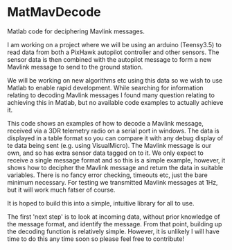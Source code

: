 # MatMavDecode
Matlab code for deciphering Mavlink messages.

I am working on a project where we will be using an arduino (Teensy3.5) to read data from both a PixHawk autopilot controller and other sensors. The sensor data is then combined with the autopilot message to form a new Mavlink message to send to the ground station.

We will be working on new algorithms etc using this data so we wish to use Matlab to enable rapid development. While searching for information relating to decoding Mavlink messages I found many question relating to achieving this in Matlab, but no available code examples to actually achieve it.

This code shows an examples of how to decode a Mavlink message, received via a 3DR telemetry radio on a serial port in windows. The data is displayed in a table format so you can compare it with any debug display of te data being sent (e.g. using VisualMicro). The Mavlink message is our own, and so has extra sensor data tagged on to it. We only expect to receive a single message format and so this is a simple example, however, it shows how to decipher the Mavlink message and return the data in suitable variables. There is no fancy error checking, timeouts etc, just the bare minimum necessary. For testing we transmitted Mavlink messages at 1Hz, but it will work much fatser of course.

It is hoped to build this into a simple, intuitive library for all to use.

The first 'next step' is to look at incoming data, without prior knowledge of the message format, and identify the message. From that point, building up the decoding function is relatively simple. However, it is unlikely I will have time to do this any time soon so please feel free to contribute!
